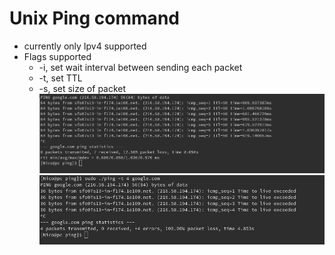 # Unix Ping command
* currently only Ipv4 supported
* Flags supported
  * -i, set wait interval between sending each packet
  * -t, set TTL
  * -s, set size of packet
![ping screenshot](./img/ping1.png)
![ping errors](./img/ping2.png)